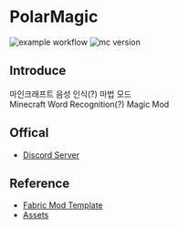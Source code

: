 # PolarMagic
![example workflow](https://github.com/Bukgeuk/PolarMagic/actions/workflows/build.yml/badge.svg)
![mc version](https://img.shields.io/badge/For%20MC-1.17.1-blue)

## Introduce
마인크래프트 음성 인식(?) 마법 모드  
Minecraft Word Recognition(?) Magic Mod

## Offical
* [Discord Server](https://discord.gg/bmAyVpnrjR)

## Reference
* [Fabric Mod Template](https://github.com/natanfudge/fabric-example-mod-kotlin)
* [Assets](https://github.com/Electroblob77/Wizardry)

